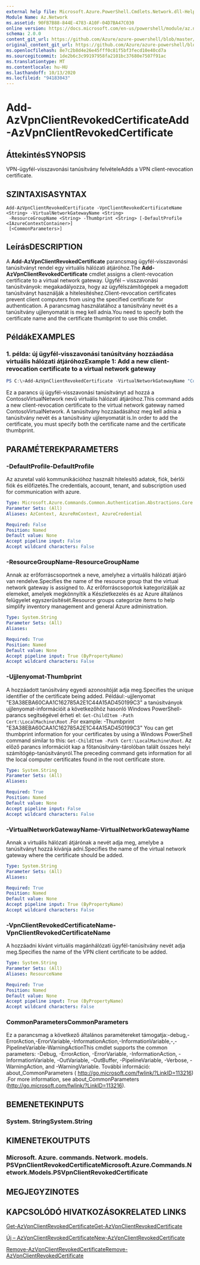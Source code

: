 ```yaml
---
external help file: Microsoft.Azure.PowerShell.Cmdlets.Network.dll-Help.xml
Module Name: Az.Network
ms.assetid: 90FB7B88-844E-4783-A10F-04D7BA47C030
online version: https://docs.microsoft.com/en-us/powershell/module/az.network/add-azvpnclientrevokedcertificate
schema: 2.0.0
content_git_url: https://github.com/Azure/azure-powershell/blob/master/src/Network/Network/help/Add-AzVpnClientRevokedCertificate.md
original_content_git_url: https://github.com/Azure/azure-powershell/blob/master/src/Network/Network/help/Add-AzVpnClientRevokedCertificate.md
ms.openlocfilehash: 8e7c2b8d4e26e45fff0c81f5bf3fecd10e40cd7a
ms.sourcegitcommit: 1de2b6c3c99197958fa2101bc37680e7507f91ac
ms.translationtype: MT
ms.contentlocale: hu-HU
ms.lasthandoff: 10/13/2020
ms.locfileid: "94183043"
---
```

# <span data-ttu-id="93447-101">Add-AzVpnClientRevokedCertificate</span><span class="sxs-lookup"><span data-stu-id="93447-101">Add-AzVpnClientRevokedCertificate</span></span>

## <span data-ttu-id="93447-102">Áttekintés</span><span class="sxs-lookup"><span data-stu-id="93447-102">SYNOPSIS</span></span>
<span data-ttu-id="93447-103">VPN-ügyfél-visszavonási tanúsítvány felvétele</span><span class="sxs-lookup"><span data-stu-id="93447-103">Adds a VPN client-revocation certificate.</span></span>

## <span data-ttu-id="93447-104">SZINTAXISA</span><span class="sxs-lookup"><span data-stu-id="93447-104">SYNTAX</span></span>

```
Add-AzVpnClientRevokedCertificate -VpnClientRevokedCertificateName <String> -VirtualNetworkGatewayName <String>
 -ResourceGroupName <String> -Thumbprint <String> [-DefaultProfile <IAzureContextContainer>]
 [<CommonParameters>]
```

## <span data-ttu-id="93447-105">Leírás</span><span class="sxs-lookup"><span data-stu-id="93447-105">DESCRIPTION</span></span>
<span data-ttu-id="93447-106">A **Add-AzVpnClientRevokedCertificate** parancsmag ügyfél-visszavonási tanúsítványt rendel egy virtuális hálózati átjáróhoz.</span><span class="sxs-lookup"><span data-stu-id="93447-106">The **Add-AzVpnClientRevokedCertificate** cmdlet assigns a client-revocation certificate to a virtual network gateway.</span></span>
<span data-ttu-id="93447-107">Ügyfél – visszavonási tanúsítványok: megakadályozza, hogy az ügyfélszámítógépek a megadott tanúsítványt használják a hitelesítéshez.</span><span class="sxs-lookup"><span data-stu-id="93447-107">Client-revocation certificates prevent client computers from using the specified certificate for authentication.</span></span>
<span data-ttu-id="93447-108">A parancsmag használatához a tanúsítvány nevét és a tanúsítvány ujjlenyomatát is meg kell adnia.</span><span class="sxs-lookup"><span data-stu-id="93447-108">You need to specify both the certificate name and the certificate thumbprint to use this cmdlet.</span></span>

## <span data-ttu-id="93447-109">Példák</span><span class="sxs-lookup"><span data-stu-id="93447-109">EXAMPLES</span></span>

### <span data-ttu-id="93447-110">1. példa: új ügyfél-visszavonási tanúsítvány hozzáadása virtuális hálózati átjáróhoz</span><span class="sxs-lookup"><span data-stu-id="93447-110">Example 1: Add a new client-revocation certificate to a virtual network gateway</span></span>
```powershell
PS C:\>Add-AzVpnClientRevokedCertificate -VirtualNetworkGatewayName "ContosoVirtualNetwork" -ResourceGroupName "ContosoResourceGroup" -VpnClientRevokedCertificateName "ContosoRevokedClientCertificate" -Thumbprint "E3A38EBA60CAA1C162785A2E1C44A15AD450199C3"
```

<span data-ttu-id="93447-111">Ez a parancs új ügyfél-visszavonási tanúsítványt ad hozzá a ContosoVirtualNetwork nevű virtuális hálózati átjáróhoz.</span><span class="sxs-lookup"><span data-stu-id="93447-111">This command adds a new client-revocation certificate to the virtual network gateway named ContosoVirtualNetwork.</span></span>
<span data-ttu-id="93447-112">A tanúsítvány hozzáadásához meg kell adnia a tanúsítvány nevét és a tanúsítvány ujjlenyomatát is.</span><span class="sxs-lookup"><span data-stu-id="93447-112">In order to add the certificate, you must specify both the certificate name and the certificate thumbprint.</span></span>

## <span data-ttu-id="93447-113">PARAMÉTEREK</span><span class="sxs-lookup"><span data-stu-id="93447-113">PARAMETERS</span></span>

### <span data-ttu-id="93447-114">-DefaultProfile</span><span class="sxs-lookup"><span data-stu-id="93447-114">-DefaultProfile</span></span>
<span data-ttu-id="93447-115">Az azuretal való kommunikációhoz használt hitelesítő adatok, fiók, bérlői fiók és előfizetés.</span><span class="sxs-lookup"><span data-stu-id="93447-115">The credentials, account, tenant, and subscription used for communication with azure.</span></span>

```yaml
Type: Microsoft.Azure.Commands.Common.Authentication.Abstractions.Core.IAzureContextContainer
Parameter Sets: (All)
Aliases: AzContext, AzureRmContext, AzureCredential

Required: False
Position: Named
Default value: None
Accept pipeline input: False
Accept wildcard characters: False
```

### <span data-ttu-id="93447-116">-ResourceGroupName</span><span class="sxs-lookup"><span data-stu-id="93447-116">-ResourceGroupName</span></span>
<span data-ttu-id="93447-117">Annak az erőforráscsoportnek a neve, amelyhez a virtuális hálózati átjáró van rendelve.</span><span class="sxs-lookup"><span data-stu-id="93447-117">Specifies the name of the resource group that the virtual network gateway is assigned to.</span></span>
<span data-ttu-id="93447-118">Az erőforráscsoportok kategorizálják az elemeket, amelyek megkönnyítik a Készletkezelés és az Azure általános felügyelet egyszerűsítését.</span><span class="sxs-lookup"><span data-stu-id="93447-118">Resource groups categorize items to help simplify inventory management and general Azure administration.</span></span>

```yaml
Type: System.String
Parameter Sets: (All)
Aliases:

Required: True
Position: Named
Default value: None
Accept pipeline input: True (ByPropertyName)
Accept wildcard characters: False
```

### <span data-ttu-id="93447-119">-Ujjlenyomat</span><span class="sxs-lookup"><span data-stu-id="93447-119">-Thumbprint</span></span>
<span data-ttu-id="93447-120">A hozzáadott tanúsítvány egyedi azonosítóját adja meg.</span><span class="sxs-lookup"><span data-stu-id="93447-120">Specifies the unique identifier of the certificate being added.</span></span>
<span data-ttu-id="93447-121">Például:-ujjlenyomat "E3A38EBA60CAA1C162785A2E1C44A15AD450199C3" a tanúsítványok ujjlenyomat-információit a következőhöz hasonló Windows PowerShell-parancs segítségével érheti el: `Get-ChildItem -Path Cert:\LocalMachine\Root` .</span><span class="sxs-lookup"><span data-stu-id="93447-121">For example: -Thumbprint "E3A38EBA60CAA1C162785A2E1C44A15AD450199C3" You can get thumbprint information for your certificates by using a Windows PowerShell command similar to this: `Get-ChildItem -Path Cert:\LocalMachine\Root`.</span></span>
<span data-ttu-id="93447-122">Az előző parancs információt kap a főtanúsítvány-tárolóban talált összes helyi számítógép-tanúsítványról.</span><span class="sxs-lookup"><span data-stu-id="93447-122">The preceding command gets information for all the local computer certificates found in the root certificate store.</span></span>

```yaml
Type: System.String
Parameter Sets: (All)
Aliases:

Required: True
Position: Named
Default value: None
Accept pipeline input: False
Accept wildcard characters: False
```

### <span data-ttu-id="93447-123">-VirtualNetworkGatewayName</span><span class="sxs-lookup"><span data-stu-id="93447-123">-VirtualNetworkGatewayName</span></span>
<span data-ttu-id="93447-124">Annak a virtuális hálózati átjárónak a nevét adja meg, amelybe a tanúsítványt hozzá kívánja adni.</span><span class="sxs-lookup"><span data-stu-id="93447-124">Specifies the name of the virtual network gateway where the certificate should be added.</span></span>

```yaml
Type: System.String
Parameter Sets: (All)
Aliases:

Required: True
Position: Named
Default value: None
Accept pipeline input: True (ByPropertyName)
Accept wildcard characters: False
```

### <span data-ttu-id="93447-125">-VpnClientRevokedCertificateName</span><span class="sxs-lookup"><span data-stu-id="93447-125">-VpnClientRevokedCertificateName</span></span>
<span data-ttu-id="93447-126">A hozzáadni kívánt virtuális magánhálózati ügyfél-tanúsítvány nevét adja meg.</span><span class="sxs-lookup"><span data-stu-id="93447-126">Specifies the name of the VPN client certificate to be added.</span></span>

```yaml
Type: System.String
Parameter Sets: (All)
Aliases: ResourceName

Required: True
Position: Named
Default value: None
Accept pipeline input: True (ByPropertyName)
Accept wildcard characters: False
```

### <span data-ttu-id="93447-127">CommonParameters</span><span class="sxs-lookup"><span data-stu-id="93447-127">CommonParameters</span></span>
<span data-ttu-id="93447-128">Ez a parancsmag a következő általános paramétereket támogatja:-debug,-ErrorAction,-ErrorVariable,-InformationAction,-InformationVariable,-,-PipelineVariable-WarningAction</span><span class="sxs-lookup"><span data-stu-id="93447-128">This cmdlet supports the common parameters: -Debug, -ErrorAction, -ErrorVariable, -InformationAction, -InformationVariable, -OutVariable, -OutBuffer, -PipelineVariable, -Verbose, -WarningAction, and -WarningVariable.</span></span> <span data-ttu-id="93447-129">További információ: about_CommonParameters ( http://go.microsoft.com/fwlink/?LinkID=113216) .</span><span class="sxs-lookup"><span data-stu-id="93447-129">For more information, see about_CommonParameters (http://go.microsoft.com/fwlink/?LinkID=113216).</span></span>

## <span data-ttu-id="93447-130">BEMENETEK</span><span class="sxs-lookup"><span data-stu-id="93447-130">INPUTS</span></span>

### <span data-ttu-id="93447-131">System. String</span><span class="sxs-lookup"><span data-stu-id="93447-131">System.String</span></span>

## <span data-ttu-id="93447-132">KIMENETEK</span><span class="sxs-lookup"><span data-stu-id="93447-132">OUTPUTS</span></span>

### <span data-ttu-id="93447-133">Microsoft. Azure. commands. Network. models. PSVpnClientRevokedCertificate</span><span class="sxs-lookup"><span data-stu-id="93447-133">Microsoft.Azure.Commands.Network.Models.PSVpnClientRevokedCertificate</span></span>

## <span data-ttu-id="93447-134">MEGJEGYZI</span><span class="sxs-lookup"><span data-stu-id="93447-134">NOTES</span></span>

## <span data-ttu-id="93447-135">KAPCSOLÓDÓ HIVATKOZÁSOK</span><span class="sxs-lookup"><span data-stu-id="93447-135">RELATED LINKS</span></span>

[<span data-ttu-id="93447-136">Get-AzVpnClientRevokedCertificate</span><span class="sxs-lookup"><span data-stu-id="93447-136">Get-AzVpnClientRevokedCertificate</span></span>](./Get-AzVpnClientRevokedCertificate.md)

[<span data-ttu-id="93447-137">Új – AzVpnClientRevokedCertificate</span><span class="sxs-lookup"><span data-stu-id="93447-137">New-AzVpnClientRevokedCertificate</span></span>](./New-AzVpnClientRevokedCertificate.md)

[<span data-ttu-id="93447-138">Remove-AzVpnClientRevokedCertificate</span><span class="sxs-lookup"><span data-stu-id="93447-138">Remove-AzVpnClientRevokedCertificate</span></span>](./Remove-AzVpnClientRevokedCertificate.md)


